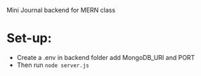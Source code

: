 Mini Journal backend for MERN class
# Set-up:
- Create a .env in backend folder add MongoDB_URI and PORT
- Then run `node server.js`
